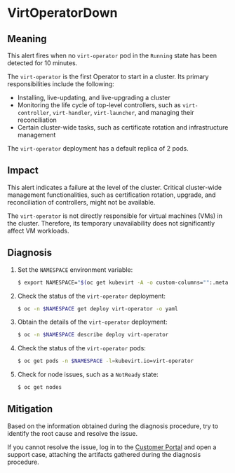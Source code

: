 # VirtOperatorDown

## Meaning

This alert fires when no `virt-operator` pod in the `Running` state has been
detected for 10 minutes.

The `virt-operator` is the first Operator to start in a cluster. Its primary
responsibilities include the following:

- Installing, live-updating, and live-upgrading a cluster
- Monitoring the life cycle of top-level controllers, such as `virt-controller`,
`virt-handler`, `virt-launcher`, and managing their reconciliation
- Certain cluster-wide tasks, such as certificate rotation and infrastructure
management

The `virt-operator` deployment has a default replica of 2 pods.

## Impact

This alert indicates a failure at the level of the cluster. Critical
cluster-wide management functionalities, such as certification rotation,
upgrade, and reconciliation of controllers, might not be available.

The `virt-operator` is not directly responsible for virtual machines (VMs) in
the cluster. Therefore, its temporary unavailability does not significantly
affect VM workloads.

## Diagnosis

1. Set the `NAMESPACE` environment variable:

   ```bash
   $ export NAMESPACE="$(oc get kubevirt -A -o custom-columns="":.metadata.namespace | tr -d '\n')"
   ```

2. Check the status of the `virt-operator` deployment:

   ```bash
   $ oc -n $NAMESPACE get deploy virt-operator -o yaml
   ```

3. Obtain the details of the `virt-operator` deployment:

   ```bash
   $ oc -n $NAMESPACE describe deploy virt-operator
   ```

4. Check the status of the `virt-operator` pods:

   ```bash
   $ oc get pods -n $NAMESPACE -l=kubevirt.io=virt-operator
   ```

5. Check for node issues, such as a `NotReady` state:

   ```bash
   $ oc get nodes
   ```

## Mitigation

Based on the information obtained during the diagnosis procedure, try to
identify the root cause and resolve the issue.

If you cannot resolve the issue, log in to the
[Customer Portal](https://access.redhat.com) and open a support case,
attaching the artifacts gathered during the diagnosis procedure.
